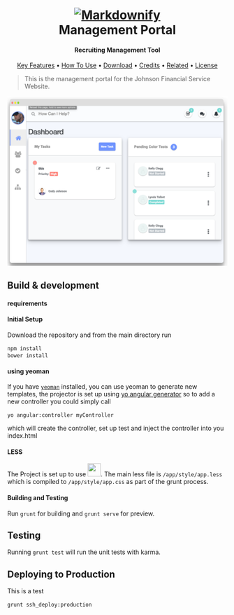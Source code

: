 <h1 align="center">
  <br>
  <a href="https://jfsapp.com"><img src="https://jfsapp.com/Open/API/Images/Brand/Logos/JFS_New/logo-flat.png" alt="Markdownify" width="200"></a>
  <br>
  Management Portal
  <br>
</h1>

<h4 align="center">Recruiting Management Tool</h4>



<p align="center">
  <a href="#key-features">Key Features</a> •
  <a href="#how-to-use">How To Use</a> •
  <a href="#download">Download</a> •
  <a href="#credits">Credits</a> •
  <a href="#related">Related</a> •
  <a href="#license">License</a>
</p>


> This is the management portal for the Johnson Financial Service Website.

<p align="center">
    <img src="https://raw.githubusercontent.com/codyscottjohnson/JFS-Admin/master/preview/dashboard.png" />

</p>

## Build & development
#### requirements

#### Initial Setup
Download the repository and from the main directory run

```
npm install
bower install
```
#### using yeoman

If you have [`yeoman`](https://yeoman.io/) installed, you can use yeoman to generate new templates, the projector is set up using [yo angular generator](https://github.com/yeoman/generator-angular)
so to add a new controller you could simply call

```
yo angular:controller myController

```

which will create the controller, set up test and inject the controller into you index.html

#### LESS

The Project is set up to use <img style="height:30px;width:30px" src='http://devicon.fr/devicon.git/icons/less/less-plain-wordmark.svg'/>. The main less file is `/app/style/app.less` which is compiled to `/app/style/app.css` as part of the grunt process.

#### Building and Testing

Run `grunt` for building and `grunt serve` for preview.

## Testing

Running `grunt test` will run the unit tests with karma.

## Deploying to Production

This is a test
```
grunt ssh_deploy:production

```
